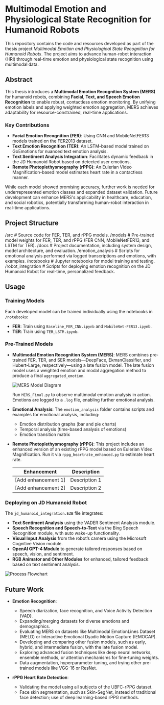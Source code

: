 # Multimodal Emotion and Physiological State Recognition for Humanoid Robots

This repository contains the code and resources developed as part of the thesis project *Multimodal Emotion and Physiological State Recognition for Humanoid Robots*. The project aims to advance human-robot interaction (HRI) through real-time emotion and physiological state recognition using multimodal data.

## Abstract

This thesis introduces a **Multimodal Emotion Recognition System (MERS)** for humanoid robots, combining **Facial, Text, and Speech Emotion Recognition** to enable robust, contactless emotion monitoring. By unifying emotion labels and applying weighted emotion aggregation, MERS achieves adaptability for resource-constrained, real-time applications.

### Key Contributions
- **Facial Emotion Recognition (FER)**: Using CNN and MobileNetFER13 models trained on the FER2013 dataset.
- **Text Emotion Recognition (TER)**: An LSTM-based model trained on GoEmotions for nuanced text emotion analysis.
- **Text Sentiment Analysis Integration**: Facilitates dynamic feedback in the JD Humanoid Robot based on detected user emotions.
- **Remote Photoplethysmography (rPPG)**: An Eulerian Video Magnification-based model estimates heart rate in a contactless manner.

While each model showed promising accuracy, further work is needed for underrepresented emotion classes and expanded dataset validation. Future development can enhance MERS's applicability in healthcare, education, and social robotics, potentially transforming human-robot interaction in real-time applications.

## Project Structure
/src # Source code for FER, TER, and rPPG models.
/models # Pre-trained model weights for FER, TER, and rPPG (FER CNN, MobileNetFER13, and LSTM for TER).
/docs # Project documentation, including system design, model architecture, and evaluation.
/emotion_analysis # Scripts for emotional analysis performed via logged transcriptions and emotions, with examples.
/notebooks # Jupyter notebooks for model training and testing.
/robot_integration # Scripts for deploying emotion recognition on the JD Humanoid Robot for real-time, personalized feedback.

## Usage

### Training Models
Each developed model can be trained individually using the notebooks in `/notebooks`:

- **FER**: Train using `Baseline_FER_CNN.ipynb` and `MobileNet-FER13.ipynb`.
- **TER**: Train using `TER_LSTM.ipynb`.

### Pre-Trained Models

- **Multimodal Emotion Recognition System (MERS)**: MERS combines pre-trained FER, TER, and SER models—DeepFace, EkmanClassifier, and Hubert-Large, respectively—using a late fusion model. The late fusion model uses a weighted emotion and modal aggregation method to produce a final `aggregated_emotion`.

  ![MERS Model Diagram](/path/to/image)
  
  Run `MERS_Final.py` to observe multimodal emotion analysis in action. Emotions are logged to a `.log` file, enabling further emotional analysis.

- **Emotional Analysis**: The `emotion_analysis` folder contains scripts and examples for emotional analysis, including:
  - Emotion distribution graphs (bar and pie charts)
  - Temporal analysis (time-based analysis of emotions)
  - Emotion transition matrix
  
- **Remote Photoplethysmography (rPPG)**: This project includes an enhanced version of an existing rPPG model based on Eulerian Video Magnification. Run it via `rppg_heartrate_enhanced.py` to estimate heart rate. 

  | Enhancement | Description |
  | ----------- | ----------- |
  | [Add enhancement 1] | Description 1 |
  | [Add enhancement 2] | Description 2 |

### Deploying on JD Humanoid Robot

The `jd_humanoid_integration.EZB` file integrates:
- **Text Sentiment Analysis** using the VADER Sentiment Analysis module.
- **Speech Recognition and Speech-to-Text** via the Bing Speech Recognition module, with auto wake-up functionality.
- **Visual Input Analysis** from the robot’s camera using the Microsoft Cognitive Vision module.
- **OpenAI GPT-4 Module** to generate tailored responses based on speech, vision, and sentiment.
- **RGB Animator and Other Modules** for enhanced, tailored feedback based on text sentiment analysis.

![Process Flowchart](/path/to/flowchart)

## Future Work

- **Emotion Recognition**:
  - Speech diarization, face recognition, and Voice Activity Detection (VAD).
  - Expanding/merging datasets for diverse emotions and demographics.
  - Evaluating MERS on datasets like Multimodal EmotionLines Dataset (MELD) or Interactive Emotional Dyadic Motion Capture (IEMOCAP).
  - Developing and comparing other fusion models, such as early, hybrid, and intermediate fusion, with the late fusion model.
  - Exploring advanced fusion techniques like deep neural networks, ensemble methods, or attention mechanisms for fine-tuning weights.
  - Data augmentation, hyperparameter tuning, and trying other pre-trained models like VGG-16 or ResNet.
  
- **rPPG Heart Rate Detection**:
  - Validating the model using all subjects of the UBFC-rPPG dataset.
  - Face skin segmentation, such as Skin-SegNet, instead of traditional face detection; use of deep learning-based rPPG methods.
